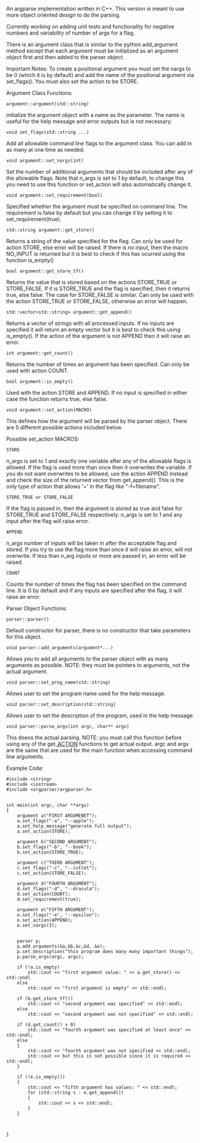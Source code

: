 An argparse implementation written in C++. This version is meant to use more object oriented design to do the parsing.

Currently working on adding unit tests and functionality for negative numbers and variability of number of args for a flag.

There is an argument class that is similar to the python add_argument method except that each argument must be initialized as an argument object first and then added to the parser object. 


Important Notes:
To create a positional argument you must set the nargs to be 0 (which it is by default) and add the name of the positional argument via set_flags(). You must also set the action to be STORE. 

Argument Class Functions:

    argument::argument(std::string)

initialize the argument object with a name as the parameter. The name is useful for the help message and error outputs but is not necessary.

    void set_flags(std::string ...)

Add all allowable command line flags to the argument class. You can add in as many at one time as needed.

    void argument::set_nargs(int)

Set the number of additional arguments that should be included after any of the allowable flags. Note that n_args is set to 1 by default, to change this you need to use this function or set_action will also automatically change it.

    void argument::set_requirement(bool)

Specified whether the argument must be specified on command line. The requirement is false by default but you can change it by setting it to set_requirement(true). 

    std::string argument::get_store()

Returns a string of the value specified for the flag. Can only be used for action STORE, else error will be raised. If there is no input, then the macro NO_INPUT is returned but it is best to check if this has ocurred using the function is_empty() 

    bool argument::get_store_tf()

Returns the value that is stored based on the actions STORE_TRUE or STORE_FALSE. If it is STORE_TRUE and the flag is specified, then it returns true, else false. The case for STORE_FALSE is similar. Can only be used with the action STORE_TRUE or STORE_FALSE, otherwise an error will happen.
    
    std::vector<std::string> argument::get_append()

Returns a vector of strings with all processed inputs. If no inputs are specified it will return an empty vector but it is best to check this using is_empty(). If the action of the argument is not APPEND then it will raise an error.

    int argument::get_count()

Returns the number of times an argument has been specified. Can only be used with action COUNT.

    bool argument::is_empty()

Used with the action STORE and APPEND. If no input is specified in either case the function returns true, else false.

    void argument::set_action(MACRO)

This defines how the argument will be parsed by the parser object. There are 5 different possible actions included below.

Possible set_action MACROS:

    STORE

n_args is set to 1 and exactly one variable after any of the allowable flags is allowed. If the flag is used more than once then it overwrites the variable. If you do not want overwrites to be allowed, use the action APPEND instead and check the size of the returned vector from get_append(). This is the only type of action that allows '=' in the flag like "-f=filename".

    STORE_TRUE or STORE_FALSE

If the flag is passed in, then the argument is stored as true and false for STORE_TRUE and STORE_FALSE respectively. n_args is set to 1 and any input after the flag will raise error.

    APPEND

n_args number of inputs will be taken in after the acceptable flag and stored. If you try to use the flag more than once it will raise an error, will not overwrite. If less than n_arg inputs or more are passed in, an error will be raised.

    COUNT

Counts the number of times the flag has been specified on the command line. It is 0 by default and if any inputs are specified after the flag, it will raise an error.


Parser Object Functions:

    parser::parser()

Default constructor for parser, there is no constructor that take parameters for this object.

    void parser::add_arguments(argument*...)

Allows you to add all arguments to the parser object with as many arguments as possible. NOTE: they must be pointers to arguments, not the actual argument.

    void parser::set_prog_name(std::string)

Allows user to set the program name used for the help message.

    void parser::set_description(std::string)

Allows user to set the description of the program, used in the help message.

    void parser::parse_args(int argc, char** argv)

This doeos the actual parsing. NOTE: you must call this function before using any of the get_[ACTION]() functions to get actual output. argc and argv are the same that are used for the main function when accessing command line arguments.

    
Example Code:

    #include <string>
    #include <iostream>
    #include <argparser/argparser.h>


    int main(int argc, char **argv) 
    {
        argument a("FIRST ARGUMENET");
        a.set_flags("-a", "--apple");
        a.set_help_message("generate full output");
        a.set_action(STORE);

        argument b("SECOND ARGUMENT");
        b.set_flags("-b", "--book");
        b.set_action(STORE_TRUE);

        argument c("THIRD ARGUMENT");
        c.set_flags("-c", "--cutlet");
        c.set_action(STORE_FALSE);

        argument d("FOURTH ARGUMENT");
        d.set_flags("-d", "--dracula");
        d.set_action(COUNT);
        d.set_requirement(true);

        argument e("FIFTH ARGUMENT");
        e.set_flags("-e", "--epsilon");
        e.set_action(APPEND);
        e.set_nargs(3);


        parser p;
        p.add_arguments(&a,&b,&c,&d, &e);
        p.set_description("this program does many many important things");
        p.parse_args(argc, argv);

        if (!a.is_empty)
            std::cout << "first argument value: " << a.get_store() << std::endl
        else
            std::cout << "first argument is empty" << std::endl;    

        if (b.get_store_tf())
            std::cout << "second argument was specified" << std::endl; 
        else
            std::cout << "second argument was not specified" << std::endl;
        
        if (d.get_count() > 0)
            std::cout << "fourth argument was specified at least once" << std::endl;
        else
        {
            std::cout << "fourth argument was not specified << std::endl;
            std::cout << but this is not possible since it is required << std::endl;
        }

        if (!e.is_empty())
        {
            std::cout << "fifth argument has values: " << std::endl;
            for (std::string s : e.get_append())
            {
                std::cout << s << std::endl;
            }
        }



    }






